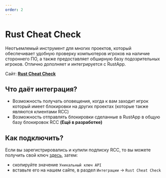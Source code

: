 ```yaml
---
order: 2
---
```


# Rust Cheat Check
Неотъемлемый инструмент для многих проектов, который обеспечивает удобную проверку компьютеров игроков на наличие стороннего ПО, а также предоставляет обширную базу подозрительных игроков. Отлично дополняет и интегрируется с RustApp. 

Сайт: **[Rust Cheat Check](https://rustcheatcheck.ru/)**

## Что даёт интеграция?

* Возможность получать оповещения, когда к вам заходит игрок который имеет блокировки на других проектах (которые также являются клиентами RCC)
* Возможность отправлять блокировки сделанные в RustApp в общую базу блокировок RCC **(Ещё в разработке)**

## Как подключить?
Если вы зарегистрировались и купили подписку RCC, то вы можете получить свой ключ [здесь](https://rustcheatcheck.ru/panel/getapi), затем:  
- скопируйте значение `Уникальный ключ API` 
- вставьте его на нашем сайте, в раздел `Интеграции` -> `Rust Cheat Check`

